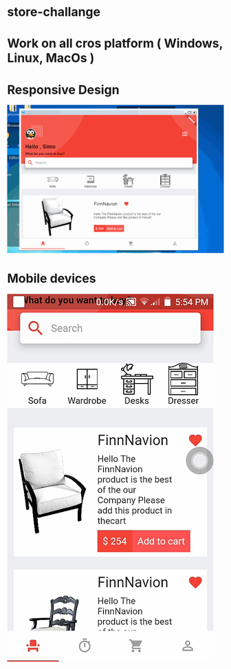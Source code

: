 # store-challange
# Work on all cros platform ( Windows, Linux, MacOs ) 
# Responsive Design
![](show.gif)
# Mobile devices
![](show-mob.gif)
